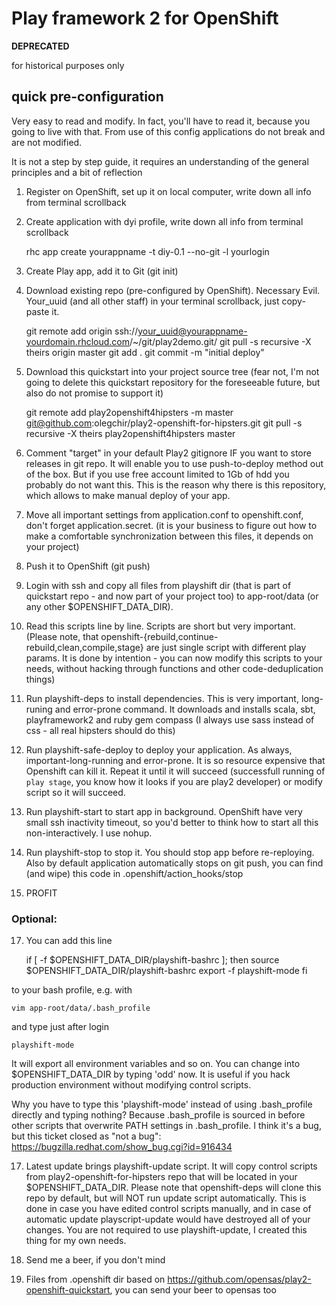 Play framework 2 for OpenShift 
==============================

**DEPRECATED**

for historical purposes only

## quick pre-configuration

Very easy to read and modify.
In fact, you'll have to read it, because you going to live with that.
From use of this config applications do not break and are not modified.

It is not a step by step guide, it requires an understanding of the general principles and a bit of reflection

1) Register on OpenShift, set up it on local computer, write down all info from terminal scrollback

2) Create application with dyi profile, write down all info from terminal scrollback

    rhc app create yourappname -t diy-0.1 --no-git -l yourlogin

3) Create Play app, add it to Git (git init)

4) Download existing repo (pre-configured by OpenShift). Necessary Evil. 
Your_uuid (and all other staff) in your terminal scrollback, just copy-paste it.

    git remote add origin ssh://your_uuid@yourappname-yourdomain.rhcloud.com/~/git/play2demo.git/
    git pull -s recursive -X theirs origin master
    git add .
    git commit -m "initial deploy"

5) Download this quickstart into your project source tree (fear not, I'm not going to delete this quickstart repository for the foreseeable future, but also do not promise to support it)

    git remote add play2openshift4hipsters -m master git@github.com:olegchir/play2-openshift-for-hipsters.git
    git pull -s recursive -X theirs play2openshift4hipsters master

6) Comment "target" in your default Play2 gitignore IF you want to store releases in git repo. It will enable you to use push-to-deploy method out of the box. But if you use free account limited to 1Gb of hdd you probably do not want this. This is the reason why there is this repository, which allows to make manual deploy of your app.

7) Move all important settings from application.conf to openshift.conf, don't forget application.secret. (it is your business to figure out how to make a comfortable synchronization between this files, it depends on your project)

8) Push it to OpenShift (git push)

9) Login with ssh and copy all files from playshift dir (that is part of quickstart repo - and now part of your project too) to app-root/data (or any other $OPENSHIFT_DATA_DIR).

10) Read this scripts line by line. Scripts are short but very important. (Please note, that openshift-{rebuild,continue-rebuild,clean,compile,stage} are just single script with different play params. It is done by intention - you can now modify this scripts to your needs, without hacking through functions and other code-deduplication things)

12) Run playshift-deps to install dependencies. This is very important, long-runing and error-prone command. It downloads and installs scala, sbt, playframework2 and ruby gem compass (I always use sass instead of css - all real hipsters should do this)

13) Run playshift-safe-deploy to deploy your application. As always, important-long-running and error-prone. It is so resource expensive that Openshift can kill it. Repeat it until it will succeed (successfull running of `play stage`, you know how it looks if you are play2 developer) or modify script so it will succeed.

14) Run playshift-start to start app in background. OpenShift have very small ssh inactivity timeout, so you'd better to think how to start all this non-interactively. I use nohup.

15) Run playshift-stop to stop it. You should stop app before re-reploying. Also by default application automatically stops on git push, you can find (and wipe) this code in .openshift/action_hooks/stop

16) PROFIT


### Optional:

17) You can add this line

    if [ -f $OPENSHIFT_DATA_DIR/playshift-bashrc ]; then
        source $OPENSHIFT_DATA_DIR/playshift-bashrc
        export -f playshift-mode
    fi


to your bash profile, e.g. with

    vim app-root/data/.bash_profile

and type just after login

    playshift-mode

It will export all environment variables and so on. You can change into $OPENSHIFT_DATA_DIR by typing 'odd' now. It is useful if you hack production environment without modifying control scripts.

Why you have to type this 'playshift-mode' instead of using .bash_profile directly and typing nothing? Because .bash_profile is sourced in before other scripts that overwrite PATH settings in .bash_profile. I think it's a bug, but this ticket closed as "not a bug": https://bugzilla.redhat.com/show_bug.cgi?id=916434

17) Latest update brings playshift-update script. It will copy control scripts from play2-openshift-for-hipsters repo that will be located in your $OPENSHIFT_DATA_DIR. Please note that openshift-deps will clone this repo by default, but will NOT run update script automatically. This is done in case you have edited control scripts manually, and in case of automatic update playscript-update would have destroyed all of your changes. You are not required to use playshift-update, I created this thing for my own needs.

18) Send me a beer, if you don't mind

19) Files from .openshift dir based on https://github.com/opensas/play2-openshift-quickstart, you can send your beer to opensas too
